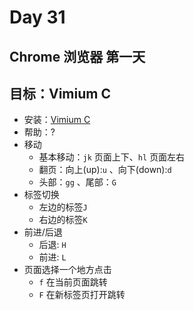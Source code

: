 # Day 31

## Chrome 浏览器 第一天

## 目标：Vimium C

- 安装：[Vimium C](https://chrome.google.com/webstore/detail/vimium-c-all-by-keyboard/hfjbmagddngcpeloejdejnfgbamkjaeg)
- 帮助：?
- 移动
  - 基本移动：`jk` 页面上下、`hl` 页面左右
  - 翻页：向上(up):`u` 、向下(down):`d`
  - 头部：`gg` 、尾部：`G`
- 标签切换
  - 左边的标签`J`
  - 右边的标签`K`
- 前进/后退
  - 后退: `H`
  - 前进: `L`
- 页面选择一个地方点击
  - `f` 在当前页面跳转
  - `F` 在新标签页打开跳转

